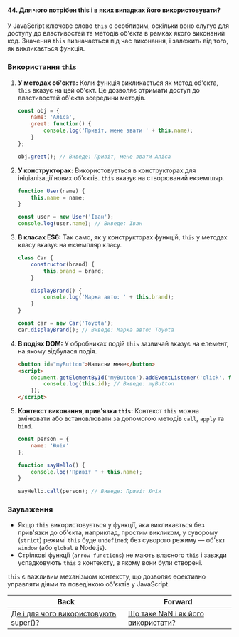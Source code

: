 #### 44. Для чого потрібен this і в яких випадках його використовувати?

У JavaScript ключове слово `this` є особливим, оскільки воно слугує для доступу до властивостей та методів об'єкта в рамках якого виконаний код. Значення `this` визначається під час виконання, і залежить від того, як викликається функція.

### Використання `this`

1. **У методах об'єкта:**
   Коли функція викликається як метод об'єкта, `this` вказує на цей об'єкт. Це дозволяє отримати доступ до властивостей об'єкта зсередини методів.

   ```javascript
   const obj = {
       name: 'Аліса',
       greet: function() {
           console.log('Привіт, мене звати ' + this.name);
       }
   };

   obj.greet(); // Виведе: Привіт, мене звати Аліса
   ```

2. **У конструкторах:**
   Використовується в конструкторах для ініціалізації нових об'єктів. `this` вказує на створюваний екземпляр.

   ```javascript
   function User(name) {
       this.name = name;
   }

   const user = new User('Іван');
   console.log(user.name); // Виведе: Іван
   ```

3. **В класах ES6:**
   Так само, як у конструкторах функцій, `this` у методах класу вказує на екземпляр класу.

   ```javascript
   class Car {
       constructor(brand) {
           this.brand = brand;
       }

       displayBrand() {
           console.log('Марка авто: ' + this.brand);
       }
   }

   const car = new Car('Toyota');
   car.displayBrand(); // Виведе: Марка авто: Toyota
   ```

4. **В подіях DOM:**
   У обробниках подій `this` зазвичай вказує на елемент, на якому відбулася подія.

   ```html
   <button id="myButton">Натисни мене</button>
   <script>
       document.getElementById('myButton').addEventListener('click', function() {
           console.log(this.id); // Виведе: myButton
       });
   </script>
   ```

5. **Контекст виконання, прив'язка `this`:**
   Контекст `this` можна змінювати або встановлювати за допомогою методів `call`, `apply` та `bind`.

   ```javascript
   const person = {
       name: 'Юлія'
   };

   function sayHello() {
       console.log('Привіт ' + this.name);
   }

   sayHello.call(person); // Виведе: Привіт Юлія
   ```

### Зауваження

- Якщо `this` використовується у функції, яка викликається без прив'язки до об'єкта, наприклад, простим викликом, у суворому (`strict`) режимі `this` буде `undefined`; без суворого режиму — об'єкт `window` (або `global` в Node.js).
- Стрілкові функції (`arrow functions`) не мають власного `this` і завжди успадковують `this` з контексту, в якому вони були створені.

`this` є важливим механізмом контексту, що дозволяє ефективно управляти діями та поведінкою об'єктів у JavaScript.

| Back | Forward |
|---|---|
| [Де і для чого використовують super()?](/ua/junior/javascript/what-is-the-purpose-and-usage-of-super.md)  | [Що таке NaN і як його використати?](/ua/junior/javascript/what-is-nan-and-how-to-use-it.md) |